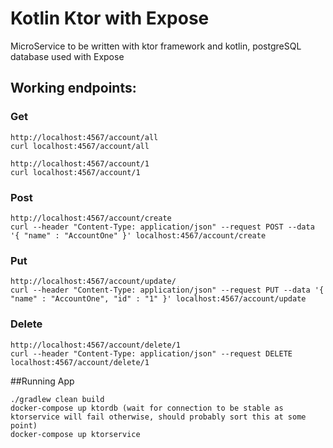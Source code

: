 # Kotlin Ktor with Expose

MicroService to be written with ktor framework and kotlin, postgreSQL database used with Expose

## Working endpoints:

### Get
```
http://localhost:4567/account/all
curl localhost:4567/account/all

http://localhost:4567/account/1
curl localhost:4567/account/1
```
### Post
```
http://localhost:4567/account/create
curl --header "Content-Type: application/json" --request POST --data '{ "name" : "AccountOne" }' localhost:4567/account/create
```
### Put
```
http://localhost:4567/account/update/
curl --header "Content-Type: application/json" --request PUT --data '{ "name" : "AccountOne", "id" : "1" }' localhost:4567/account/update
```
### Delete
```
http://localhost:4567/account/delete/1
curl --header "Content-Type: application/json" --request DELETE localhost:4567/account/delete/1
```
##Running App
```
./gradlew clean build
docker-compose up ktordb (wait for connection to be stable as ktorservice will fail otherwise, should probably sort this at some point)
docker-compose up ktorservice
```
